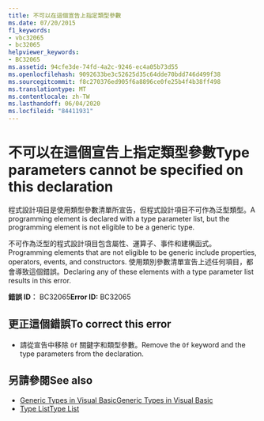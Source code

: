 ```yaml
---
title: 不可以在這個宣告上指定類型參數
ms.date: 07/20/2015
f1_keywords:
- vbc32065
- bc32065
helpviewer_keywords:
- BC32065
ms.assetid: 94cfe3de-74fd-4a2c-9246-ec4a05b73d55
ms.openlocfilehash: 9092633be3c52625d35c64dde70bdd746d499f38
ms.sourcegitcommit: f8c270376ed905f6a8896ce0fe25b4f4b38ff498
ms.translationtype: MT
ms.contentlocale: zh-TW
ms.lasthandoff: 06/04/2020
ms.locfileid: "84411931"
---
```

# <a name="type-parameters-cannot-be-specified-on-this-declaration"></a><span data-ttu-id="96d52-102">不可以在這個宣告上指定類型參數</span><span class="sxs-lookup"><span data-stu-id="96d52-102">Type parameters cannot be specified on this declaration</span></span>
<span data-ttu-id="96d52-103">程式設計項目是使用類型參數清單所宣告，但程式設計項目不可作為泛型類型。</span><span class="sxs-lookup"><span data-stu-id="96d52-103">A programming element is declared with a type parameter list, but the programming element is not eligible to be a generic type.</span></span>  
  
 <span data-ttu-id="96d52-104">不可作為泛型的程式設計項目包含屬性、運算子、事件和建構函式。</span><span class="sxs-lookup"><span data-stu-id="96d52-104">Programming elements that are not eligible to be generic include properties, operators, events, and constructors.</span></span> <span data-ttu-id="96d52-105">使用類別參數清單宣告上述任何項目，都會導致這個錯誤。</span><span class="sxs-lookup"><span data-stu-id="96d52-105">Declaring any of these elements with a type parameter list results in this error.</span></span>  
  
 <span data-ttu-id="96d52-106">**錯誤 ID︰** BC32065</span><span class="sxs-lookup"><span data-stu-id="96d52-106">**Error ID:** BC32065</span></span>  
  
## <a name="to-correct-this-error"></a><span data-ttu-id="96d52-107">更正這個錯誤</span><span class="sxs-lookup"><span data-stu-id="96d52-107">To correct this error</span></span>  
  
- <span data-ttu-id="96d52-108">請從宣告中移除 `Of` 關鍵字和類型參數。</span><span class="sxs-lookup"><span data-stu-id="96d52-108">Remove the `Of` keyword and the type parameters from the declaration.</span></span>  
  
## <a name="see-also"></a><span data-ttu-id="96d52-109">另請參閱</span><span class="sxs-lookup"><span data-stu-id="96d52-109">See also</span></span>

- [<span data-ttu-id="96d52-110">Generic Types in Visual Basic</span><span class="sxs-lookup"><span data-stu-id="96d52-110">Generic Types in Visual Basic</span></span>](../programming-guide/language-features/data-types/generic-types.md)
- [<span data-ttu-id="96d52-111">Type List</span><span class="sxs-lookup"><span data-stu-id="96d52-111">Type List</span></span>](../language-reference/statements/type-list.md)
